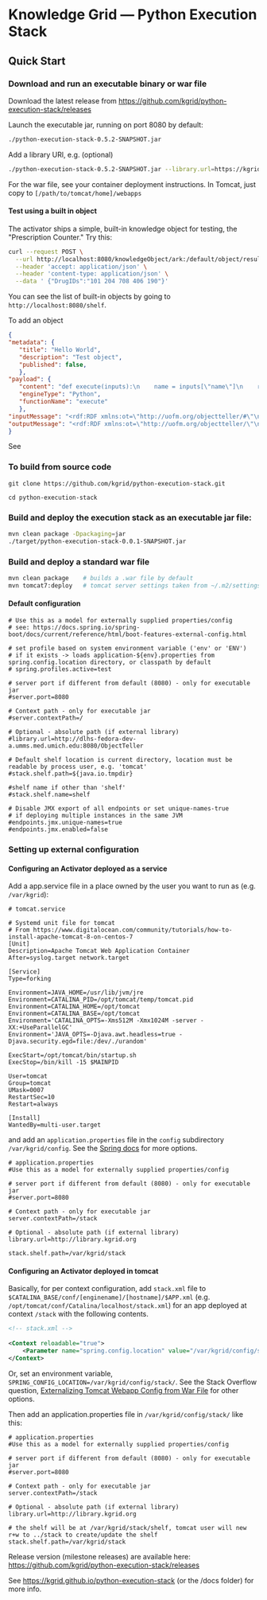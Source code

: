 # Knowledge Grid — Python Execution Stack

## Quick Start

### Download and run an executable binary or war file

Download the latest release from https://github.com/kgrid/python-execution-stack/releases

Launch the executable jar, running on port 8080 by default:

```bash
./python-execution-stack-0.5.2-SNAPSHOT.jar
```
Add a library URl, e.g. (optional)
```bash
./python-execution-stack-0.5.2-SNAPSHOT.jar --library.url=https://kgrid.med.umich.edu/library
```

For the war file, see your container deployment instructions. In Tomcat, just copy to `[/path/to/tomcat/home]/webapps`

#### Test using a built in object

The activator ships a simple, built-in knowledge object for testing, the "Prescription Counter." Try this:

```bash
curl --request POST \
  --url http://localhost:8080/knowledgeObject/ark:/default/object/result \
  --header 'accept: application/json' \
  --header 'content-type: application/json' \
  --data ' {"DrugIDs":"101 204 708 406 190"}'
```
You can see the list of built-in objects by going to `http://localhost:8080/shelf`.

To add an object

```json
{
"metadata": {
   "title": "Hello World",
   "description": "Test object",
   "published": false,
   },
"payload": {
   "content": "def execute(inputs):\n    name = inputs[\"name\"]\n    return \"Hello, \" + name\n\n#print execute({\"name\":\"Jerry\"})\n",
   "engineType": "Python",
   "functionName": "execute"
   },
"inputMessage": "<rdf:RDF xmlns:ot=\"http://uofm.org/objectteller/#\"\n         xmlns:rdf=\"http://www.w3.org/1999/02/22-rdf-syntax-ns#\">\n    <rdf:Description rdf:about=\"http://uofm.org/objectteller/inputMessage\">\n        <ot:noofparams>1</ot:noofparams>\n        <ot:params>\n            <rdf:Seq>\n                <rdf:li>name</rdf:li>\n            </rdf:Seq>\n        </ot:params>\n    </rdf:Description>\n    <rdf:Description rdf:about=\"http://uofm.org/objectteller/bame/\">\n        <ot:datatype>STRING</ot:datatype>\n    </rdf:Description>\n</rdf:RDF>\n",
"outputMessage": "<rdf:RDF xmlns:ot=\"http://uofm.org/objectteller/\"\n  xmlns:rdf=\"http://www.w3.org/1999/02/22-rdf-syntax-ns#\">\n  <rdf:Description rdf:about=\"http://uofm.org/objectteller/outputMessage\">\n    <ot:returntype>STRING</ot:returntype>\n  </rdf:Description>\n</rdf:RDF>\n"
}
```

See 

### To build from source code

    git clone https://github.com/kgrid/python-execution-stack.git

    cd python-execution-stack

### Build and deploy the execution stack as an executable jar file:

```bash
mvn clean package -Dpackaging=jar
./target/python-execution-stack-0.0.1-SNAPSHOT.jar
```
    
### Build and deploy a standard war file

```bash
mvn clean package    # builds a .war file by default
mvn tomcat7:deploy   # tomcat server settings taken from ~/.m2/settings.xml 
```

#### Default configuration

```properties
# Use this as a model for externally supplied properties/config
# see: https://docs.spring.io/spring-boot/docs/current/reference/html/boot-features-external-config.html

# set profile based on system environment variable ('env' or 'ENV')
# if it exists -> loads application-${env}.properties from spring.config.location directory, or classpath by default
# spring.profiles.active=test

# server port if different from default (8080) - only for executable jar
#server.port=8080

# Context path - only for executable jar
#server.contextPath=/

# Optional - absolute path (if external library)
#library.url=http://dlhs-fedora-dev-a.umms.med.umich.edu:8080/ObjectTeller

# Default shelf location is current directory, location must be readable by process user, e.g. 'tomcat'
#stack.shelf.path=${java.io.tmpdir}

#shelf name if other than 'shelf'
#stack.shelf.name=shelf

# Disable JMX export of all endpoints or set unique-names-true
# if deploying multiple instances in the same JVM
#endpoints.jmx.unique-names=true
#endpoints.jmx.enabled=false
```

### Setting up external configuration 

#### Configuring an Activator deployed as a service

Add a app.service file in a place owned by the user you want to run as (e.g. `/var/kgrid`):

```properties
# tomcat.service
  
# Systemd unit file for tomcat
# From https://www.digitalocean.com/community/tutorials/how-to-install-apache-tomcat-8-on-centos-7
[Unit]
Description=Apache Tomcat Web Application Container
After=syslog.target network.target
  
[Service]
Type=forking
  
Environment=JAVA_HOME=/usr/lib/jvm/jre
Environment=CATALINA_PID=/opt/tomcat/temp/tomcat.pid
Environment=CATALINA_HOME=/opt/tomcat
Environment=CATALINA_BASE=/opt/tomcat
Environment='CATALINA_OPTS=-Xms512M -Xmx1024M -server -XX:+UseParallelGC'
Environment='JAVA_OPTS=-Djava.awt.headless=true -Djava.security.egd=file:/dev/./urandom'
 
ExecStart=/opt/tomcat/bin/startup.sh
ExecStop=/bin/kill -15 $MAINPID
 
User=tomcat
Group=tomcat
UMask=0007
RestartSec=10
Restart=always
 
[Install]
WantedBy=multi-user.target
```
and add an `application.properties` file in the `config` subdirectory `/var/kgrid/config`. See the [Spring docs](https://docs.spring.io/spring-boot/docs/current/reference/html/boot-features-external-config.html) for more options.

```properties
# application.properties
#Use this as a model for externally supplied properties/config
 
# server port if different from default (8080) - only for executable jar
#server.port=8080
 
# Context path - only for executable jar
server.contextPath=/stack
 
# Optional - absolute path (if external library)
library.url=http://library.kgrid.org
 
stack.shelf.path=/var/kgrid/stack
```

#### Configuring an Activator deployed in tomcat

Basically, for per context configuration, add `stack.xml` file to `$CATALINA_BASE/conf/[enginename]/[hostname]/$APP.xml` (e.g. `/opt/tomcat/conf/Catalina/localhost/stack.xml`) for an app deployed at context `/stack` with the following contents.

```xml
<!-- stack.xml -->
 
<Context reloadable="true">
    <Parameter name="spring.config.location" value="/var/kgrid/config/stack/"/>
</Context>
```
Or, set an environment variable, `SPRING_CONFIG_LOCATION=/var/kgrid/config/stack/`. See the Stack Overflow question, [Externalizing Tomcat Webapp Config from War File](http://stackoverflow.com/questions/13956651/externalizing-tomcat-webapp-config-from-war-file) for other options.


Then add an application.properties file in `/var/kgrid/config/stack/` like this:

```properties
# application.properties
#Use this as a model for externally supplied properties/config
 
# server port if different from default (8080) - only for executable jar
#server.port=8080
 
# Context path - only for executable jar
server.contextPath=/stack
 
# Optional - absolute path (if external library)
library.url=http://library.kgrid.org
 
# the shelf will be at /var/kgrid/stack/shelf, tomcat user will new r+w to ../stack to create/update the shelf
stack.shelf.path=/var/kgrid/stack
```

Release version (milestone releases) are available here: https://github.com/kgrid/python-execution-stack/releases

See https://kgrid.github.io/python-execution-stack (or the /docs folder) for more info.
